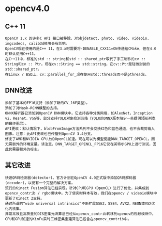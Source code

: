 # opencv4.0
## C++ 11
    OpenCV 1.x 的许多C API 接口被移除，对objdetect, photo, video, videoio, imgcodecs, calib3d模块会有影响。
    OpenCV现在使用的是C++ 11，在3.x时需要将-DENABLE_CXX11=ON传递给CMake，但在4.0时默认使用C++11。
    在C++11中，标准的std :: string和std :: shared_ptr取代了手工制作的cv :: String和cv :: Ptr。现在cv::String == std::string，它cv::Ptr是轻微封装的std::shared_ptr。
    在Linux / BSD上，cv::parallel_for_现在使用std::threads而不是pthreads。

## DNN改进
    添加了基本的FP16支持（添加了新的CV_16F类型）。
    添加了对Mask-RCNN模型的支持。
    ONNX解析器已添加到OpenCV DNN模块中。它支持各种分类网络，如AlexNet，Inception v2，Resnet，VGG等，部分支持YOLO对象检测网络（YOLO的ONNX版本缺少一些提供矩形列表的最终图层）。
    API更改：默认情况下，blobFromImage方法系列不会交换红色和蓝色通道，也不会裁剪输入图像。注意：此API更改也已传播到OpenCV 3.4分支。
    修复了AMD和NVIDIA GPU上的OpenCL加速。现在可以为模型使能DNN_TARGET_OPENCL，而无需额外的环境变量。请注意，DNN_TARGET_OPENCL_FP16它仅在英特尔GPU上进行测试，因此仍需要额外的标志。
## 其它改进
    快速QR码检测器(detector)。官方计划在OpenCV 4.0正式版中添加QR码解码器(decoder)，以便有一个完整的解决方案。
    流行的Kinect Fusion算法已经实现，针对CPU和GPU（OpenCL）进行了优化，并集成到opencv_contrib / rgbd模块中。为了使实时样本有效，我们在opencv / videoio模块中更新了Kinect 2支持。
    通过所谓的“wide universal intrinsics”不断扩展SSE2，SSE4，AVX2，NEON或VSX优化内核集。
    非常高效且高质量的DIS密集光流算法已经从opencv_contrib转移到opencv的视频模块中。
    CPU和GPU加速的KinFu实时三维密集重建算法已包含在opencv_contrib中。

